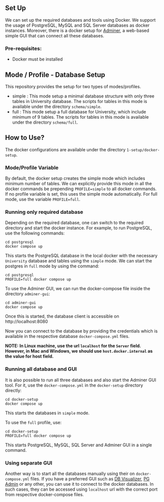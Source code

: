 ## Set Up
We can set up the required databases and tools using Docker. We support the usage of PostgreSQL, MySQL and SQL Server databases as docker instances. Moreover, there is a docker setup for [Adminer](https://www.adminer.org/), a web-based simple GUI that can connect all these databases.

### Pre-requisites:
- Docker must be installed

## Mode / Profile - Database Setup
This repository provides the setup for two types of modes/profiles. 
- simple : This mode setup a minimal database structure with only three tables in University database. The scripts for tables in this mode is available under the directory `schema/simple`.
- full : This mode setup a full database for University, which include minimum of 9 tables. The scripts for tables in this mode is available under the directory `schema/full`.

## How to Use?
The docker configurations are available under the directory `1-setup/docker-setup`. 

### Mode/Profile Variable
By default, the docker setup creates the simple mode which includes minimum number of tables. We can explicitly provide this mode in all the docker commands be prepending `PROFILE=simple` to all docker commands. If no profile variable is set, this uses the simple mode automatically. For full mode, use the variable `PROFILE=full`.

### Running only required database

Depending on the required database, one can switch to the required directory and start the docker instance. 
For example, to run PostgreSQL, use the following commands:
```
cd postgresql
docker compose up
```
This starts the PostgreSQL database in the local docker with the necessary `University` database and tables using the `simple` mode. We can start the postgres in `full` mode by using the command:
```
cd postgresql
PROFILE=full docker compose up
```

To use the Adminer GUI, we can run the docker-compose file inside the directory `adminer-gui`:
```
cd adminer-gui
docker compose up
```
Once this is started, the database client is accessible on http://localhost:8080

Now you can connect to the database by providing the credentials which is available in the respective database `docker-compose.yml` files. 

**NOTE: In Linux machine, use the url `localhost` for the `Server` field. However, in Mac and Windows, we should use `host.docker.internal` as the value for host field.**

### Running all database and GUI

It is also possible to run all three databases and also start the Adminer GUI tool. For it, use the `docker-compose.yml` in the `docker-setup` directory directly:
```
cd docker-setup
docker compose up
```
This starts the databases in `simple` mode. 

To use the `full` profile, use:
```
cd docker-setup
PROFILE=full docker compose up
```

This starts PostgreSQL, MySQL, SQL Server and Adminer GUI in a single command. 

### Using separate GUI
Another way is to start all the databases manually using their on `docker-compose.yml` files. If you have a preferred GUI such as [DB Visualizer](https://www.dbvis.com/), [PG Admin](https://www.pgadmin.org/) or any other, you can use it to connect to the docker databases. In such cases, they can be accessed using `localhost` url with the correct port from respective docker-compose files.